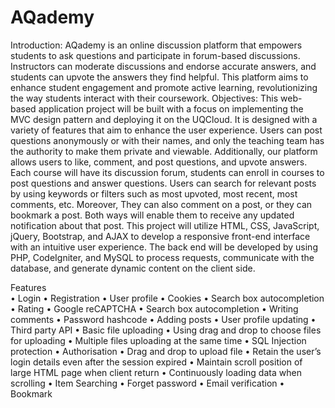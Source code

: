 # AQademy
Introduction:
AQademy is an online discussion platform that empowers students to ask questions and participate in forum-based discussions. Instructors can moderate discussions and endorse accurate answers, and students can upvote the answers they find helpful. This platform aims to enhance student engagement and promote active learning, revolutionizing the way students interact with their coursework.
Objectives:
This web-based application project will be built with a focus on implementing the MVC design pattern and deploying it on the UQCloud. It is designed with a variety of features that aim to enhance the user experience. Users can post questions anonymously or with their names, and only the teaching team has the authority to make them private and viewable. Additionally, our platform allows users to like, comment, and post questions, and upvote answers.
Each course will have its discussion forum, students can enroll in courses to post questions and answer questions. Users can search for relevant posts by using keywords or filters such as most upvoted, most recent, most comments, etc. Moreover, They can also comment on a post, or they can bookmark a post. Both ways will enable them to receive any updated notification about that post.
This project will utilize HTML, CSS, JavaScript, jQuery, Bootstrap, and AJAX to develop a responsive front-end interface with an intuitive user experience. The back end will be developed by using PHP, CodeIgniter, and MySQL to process requests, communicate with the database, and generate dynamic content on the client side.


Features \
• Login
• Registration
• User profile
• Cookies
• Search box autocompletion
• Rating
• Google reCAPTCHA
• Search box autocompletion
• Writing comments
• Password hashcode
• Adding posts
• User profile updating
• Third party API
• Basic file uploading
• Using drag and drop to choose files for uploading
• Multiple files uploading at the same time
• SQL Injection protection
• Authorisation
• Drag and drop to upload file
• Retain the user’s login details even after the session expired
• Maintain scroll position of large HTML page when client return
• Continuously loading data when scrolling
• Item Searching
• Forget password
• Email verification
• Bookmark
